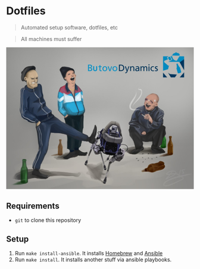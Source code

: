 
# Dotfiles
> Automated setup software, dotfiles, etc

> All machines must suffer

![ButovoDynamics](./all-machines-must-suffer.jpg)

## Requirements
- `git` to clone this repository

## Setup
1. Run `make install-ansible`. It installs [Homebrew](brew.sh) and [Ansible](ansible.com)
2. Run `make install`. It installs another stuff via ansible playbooks.
